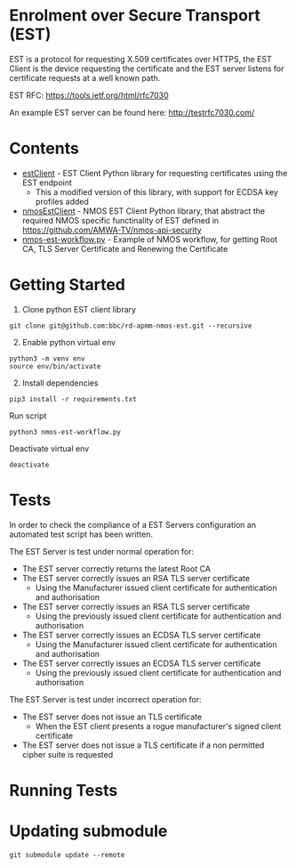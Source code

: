 
# Enrolment over Secure Transport (EST)

EST is a protocol for requesting X.509 certificates over HTTPS, the EST Client is the device requesting the certificate and the EST server listens for certificate requests at a well known path.

EST RFC: https://tools.ietf.org/html/rfc7030

An example EST server can be found here: http://testrfc7030.com/

Contents
========

* [estClient](estClient) - EST Client Python library for requesting certificates using the EST endpoint
    * This a modified version of this library, with support for ECDSA key profiles added
* [nmosEstClient](nmosEstClient) - NMOS EST Client Python library, that abstract the required NMOS specific functinality of EST defined in https://github.com/AMWA-TV/nmos-api-security
* [nmos-est-workflow.py](nmos-est-workflow.py) - Example of NMOS workflow, for getting Root CA, TLS Server Certificate and Renewing the Certificate


Getting Started
===============

1. Clone python EST client library
```
git clone git@github.com:bbc/rd-apmm-nmos-est.git --recursive
```
2. Enable python virtual env
```
python3 -m venv env
source env/bin/activate
```
2. Install dependencies
```
pip3 install -r requirements.txt
```

Run script
```
python3 nmos-est-workflow.py
```

Deactivate virtual env
```
deactivate
```

Tests
=====

In order to check the compliance of a EST Servers configuration an automated test script has been written.

The EST Server is test under normal operation for:
* The EST server correctly returns the latest Root CA
* The EST server correctly issues an RSA TLS server certificate
    * Using the Manufacturer issued client certificate for authentication and authorisation
* The EST server correctly issues an RSA TLS server certificate
    * Using the previously issued client certificate for authentication and authorisation
* The EST server correctly issues an ECDSA TLS server certificate
    * Using the Manufacturer issued client certificate for authentication and authorisation
* The EST server correctly issues an ECDSA TLS server certificate
    * Using the previously issued client certificate for authentication and authorisation

The EST Server is test under incorrect operation for:
* The EST server does not issue an TLS certificate
    * When the EST client presents a rogue manufacturer's signed client certificate
* The EST server does not issue a TLS certificate if a non permitted cipher suite is requested

Running Tests
=============


Updating submodule
==================

```
git submodule update --remote
```
